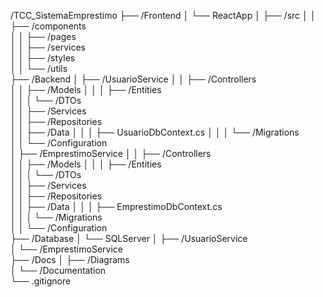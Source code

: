 /TCC_SistemaEmprestimo
├── /Frontend
│   └── ReactApp
│       ├── /src
│       │   ├── /components        
│       │   ├── /pages             
│       │   ├── /services          
│       │   ├── /styles            
│       │   └── /utils             
├── /Backend
│   ├── /UsuarioService
│   │   ├── /Controllers           
│   │   ├── /Models
│   │   │   ├── /Entities          
│   │   │   └── /DTOs              
│   │   ├── /Services              
│   │   ├── /Repositories          
│   │   ├── /Data
│   │   │   ├── UsuarioDbContext.cs
│   │   │   └── /Migrations        
│   │   └── /Configuration         
│   ├── /EmprestimoService
│   │   ├── /Controllers           
│   │   ├── /Models
│   │   │   ├── /Entities          
│   │   │   └── /DTOs              
│   │   ├── /Services              
│   │   ├── /Repositories          
│   │   ├── /Data
│   │   │   ├── EmprestimoDbContext.cs  
│   │   │   └── /Migrations        
│   │   └── /Configuration         
├── /Database
│   └── SQLServer
│       ├── /UsuarioService       
│       └── /EmprestimoService    
├── /Docs
│   ├── /Diagrams                 
│   └── /Documentation            
└── .gitignore                    